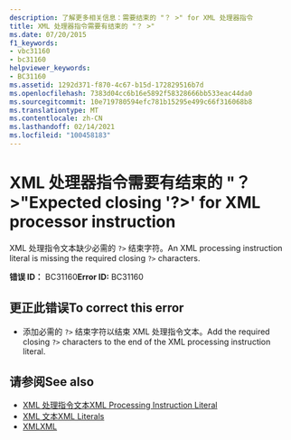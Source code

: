 ```yaml
---
description: 了解更多相关信息：需要结束的 "？ >" for XML 处理器指令
title: XML 处理器指令需要有结束的 "？ >"
ms.date: 07/20/2015
f1_keywords:
- vbc31160
- bc31160
helpviewer_keywords:
- BC31160
ms.assetid: 1292d371-f870-4c67-b15d-172829516b7d
ms.openlocfilehash: 7383d04cc6b16e5892f58328666bb533eac44da0
ms.sourcegitcommit: 10e719780594efc781b15295e499c66f316068b8
ms.translationtype: MT
ms.contentlocale: zh-CN
ms.lasthandoff: 02/14/2021
ms.locfileid: "100458183"
---
```

# <a name="expected-closing--for-xml-processor-instruction"></a><span data-ttu-id="157da-103">XML 处理器指令需要有结束的 "？ >"</span><span class="sxs-lookup"><span data-stu-id="157da-103">Expected closing '?>' for XML processor instruction</span></span>

<span data-ttu-id="157da-104">XML 处理指令文本缺少必需的 `?>` 结束字符。</span><span class="sxs-lookup"><span data-stu-id="157da-104">An XML processing instruction literal is missing the required closing `?>` characters.</span></span>  
  
 <span data-ttu-id="157da-105">**错误 ID：** BC31160</span><span class="sxs-lookup"><span data-stu-id="157da-105">**Error ID:** BC31160</span></span>  
  
## <a name="to-correct-this-error"></a><span data-ttu-id="157da-106">更正此错误</span><span class="sxs-lookup"><span data-stu-id="157da-106">To correct this error</span></span>  
  
- <span data-ttu-id="157da-107">添加必需的 `?>` 结束字符以结束 XML 处理指令文本。</span><span class="sxs-lookup"><span data-stu-id="157da-107">Add the required closing `?>` characters to the end of the XML processing instruction literal.</span></span>  
  
## <a name="see-also"></a><span data-ttu-id="157da-108">请参阅</span><span class="sxs-lookup"><span data-stu-id="157da-108">See also</span></span>

- [<span data-ttu-id="157da-109">XML 处理指令文本</span><span class="sxs-lookup"><span data-stu-id="157da-109">XML Processing Instruction Literal</span></span>](../language-reference/xml-literals/xml-processing-instruction-literal.md)
- [<span data-ttu-id="157da-110">XML 文本</span><span class="sxs-lookup"><span data-stu-id="157da-110">XML Literals</span></span>](../language-reference/xml-literals/index.md)
- [<span data-ttu-id="157da-111">XML</span><span class="sxs-lookup"><span data-stu-id="157da-111">XML</span></span>](../programming-guide/language-features/xml/index.md)

